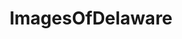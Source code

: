 ---
title: ImagesOfDelaware
crosslinks:
- imagesofnetwork
- Delaware
- FireflyFestival
- WilmingtonDE
- pics
- NASCAR
- tattoos
- EarthPorn
- whatsthisbug
- funkopop
- spiders
- whatsthisplant
- itookapicture
- Wilmington
- trashy
- funny
- OldSchoolCool
- SkyPorn
- whatsthisbird
- golf
---